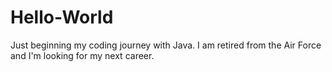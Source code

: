 # Hello-World
Just beginning my coding journey with Java.
I am retired from the Air Force and I'm looking for my next career.
